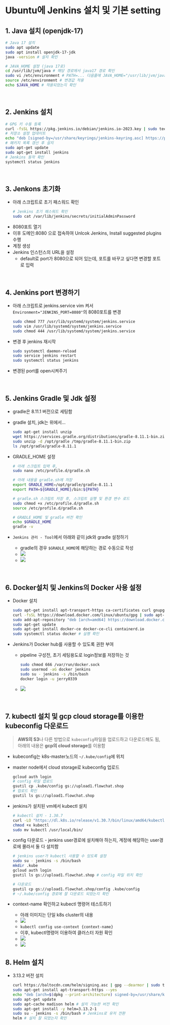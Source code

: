 # Ubuntu에 Jenkins 설치 및 기본 setting

## 1. Java 설치 (openjdk-17)
```sh
# Java 17 설치
sudo apt update
sudo apt install openjdk-17-jdk
java -version # 설치 확인

# JAVA_HOME 설정 (java 17로)
cd /usr/lib/jvm/java # 해당 경로에서 java17 경로 확인
sudo vi /etc/environment # PATH=... 다음줄에 JAVA_HOME="/usr/lib/jvm/java-17-openjdk-amd64" 추가
source /etc/environment # 변경값 적용
echo $JAVA_HOME # 적용되었는지 확인
```

<br>

## 2. Jenkins 설치

```sh
# GPG 키 수동 등록
curl -fsSL https://pkg.jenkins.io/debian/jenkins.io-2023.key | sudo tee /usr/share/keyrings/jenkins-keyring.asc > /dev/null
# 저장소 설정 업데이트
echo "deb [signed-by=/usr/share/keyrings/jenkins-keyring.asc] https://pkg.jenkins.io/debian-stable binary/" | sudo tee /etc/apt/sources.list.d/jenkins.list > /dev/null
# 패키지 목록 갱신 후 설치
sudo apt-get update
sudo apt-get install jenkins
# Jenkins 동작 확인
systemctl status jenkins
```

<br>

## 3. Jenkons 초기화
* 아래 스크립트로 초기 패스워드 확인
    ```sh
    # Jenkins 초기 패스워드 확인
    sudo cat /var/lib/jenkins/secrets/initialAdminPassword
    ```
* 8080포트 열기
* 이후 도메인:8080 으로 접속하여 Unlcok Jenkins, Install suggested plugins 수행
* 계정 생성
* Jenkins 인스턴스의 URL을 설정
  * default로 port가 8080으로 되어 있는데, 포트를 바꾸고 싶다면 변경할 포트로 입력

<br>

## 4. Jenkins port 변경하기
* 아래 스크립트로 jenkins.service vim 켜서 `Environment="JENKINS_PORT=8080"`의 8080포트를 변경
    ```sh
    sudo chmod 777 /usr/lib/systemd/system/jenkins.service
    sudo vim /usr/lib/systemd/system/jenkins.service
    sudo chmod 444 /usr/lib/systemd/system/jenkins.service
    ```

* 변경 후 jenkins 재시작
    ```sh
    sudo systemctl daemon-reload
    sudo service jenkins restart
    sudo systemctl status jenkins
    ```

* 변경된 port를 open시켜주기

<br>

## 5. Jenkins Gradle 및 Jdk 설정
* gradle은 8.11.1 버전으로 세팅함
* gradle 설치, jdk는 위에서...
    ```sh
    sudo apt-get install unzip
    wget https://services.gradle.org/distributions/gradle-8.11.1-bin.zip -P /tmp
    sudo unzip -d /opt/gradle /tmp/gradle-8.11.1-bin.zip
    ls /opt/gradle/gradle-8.11.1
    ```

* GRADLE_HOME 설정
    ```sh
    # 아래 스크립트 입력 후,
    sudo nano /etc/profile.d/gradle.sh

    # 아래 내용을 gradle.sh에 저장
    export GRADLE_HOME=/opt/gradle/gradle-8.11.1
    export PATH=${GRADLE_HOME}/bin:${PATH}

    # gradle.sh 스크립트 저장 후, 스크립트 실행 및 환경 변수 로드
    sudo chmod +x /etc/profile.d/gradle.sh
    source /etc/profile.d/gradle.sh

    # GRADLE_HOME 및 gradle 버전 확인
    echo $GRADLE_HOME
    gradle -v
    ```

* `Jenkins 관리 - Tool`에서 아래와 같이 jdk와 gradle 설정하기
  * gradle의 경우 `$GRADLE_HOME`에 해당하는 경로 수동으로 작성
  * ![](2025-02-02-01-17-26.png)
  * ![](2025-02-02-01-20-44.png)

<br>

## 6. Docker설치 및 Jenkins의 Docker 사용 설정
* Docker 설치
    ```sh
    sudo apt-get install apt-transport-https ca-certificates curl gnupg-agent software-properties-common
    curl -fsSL https://download.docker.com/linux/ubuntu/gpg | sudo apt-key add -
    sudo add-apt-repository "deb [arch=amd64] https://download.docker.com/linux/ubuntu $(lsb_release -cs) stable"
    sudo apt-get update
    sudo apt-get install docker-ce docker-ce-cli containerd.io
    sudo systemctl status docker # 실행 확인
    ```

* Jenkins가 Docker hub를 사용할 수 있도록 권한 부여
  * pipeline 구성전, 초기 세팅용도로 login정보를 저장하는 것
    ```sh
    sudo chmod 666 /var/run/docker.sock
    sudo usermod -aG docker jenkins
    sudo su - jenkins -s /bin/bash
    docker login -u jerry0339
    ```
  * ![](2025-02-02-01-36-21.png)

<br>

## 7. kubectl 설치 및 gcp cloud storage를 이용한 kubeconfig 다운로드
> **AWS의 S3**나 다른 방법으로 `kubeconfig`파일을 업로드하고 다운로드해도 됨, 아래의 내용은 **gcp의 cloud storage**를 이용함
* kubeconfig는 k8s-master노드의 `~/.kube/config`에 위치
* master node에서 cloud storage로 kubeconfig 업로드
  ```sh
  gcloud auth login
  # config 파일 업로드
  gsutil cp .kube/config gs://upload1.flowchat.shop
  # 업로드 확인
  gsutil ls gs://upload1.flowchat.shop
  ```

* jenkins가 설치된 vm에서 kubectl 설치
  ```sh
  # kubectl 설치 - 1.30.7
  curl -LO "https://dl.k8s.io/release/v1.30.7/bin/linux/amd64/kubectl"
  chmod +x kubectl
  sudo mv kubectl /usr/local/bin/
  ```
* config 다운로드 - jenkins user경로에 설치해야 하는지, 계정에 해당하는 user경로에 몰라서 둘 다 설치함
  ```sh
  # jenkins user가 kubectl 사용할 수 있도록 설정
  sudo su - jenkins -s /bin/bash
  mkdir .kube
  gcloud auth login
  gsutil ls gs://upload1.flowchat.shop # config 파일 위치 확인

  # 다운로드
  gsutil cp gs://upload1.flowchat.shop/config .kube/config
  # ~/.kube/config 경로에 잘 다운로드 되었는지 확인
  ```
* context-name 확인하고 kubectl 명령어 테스트하기
  * 아래 이미지는 단일 k8s cluster의 내용
  * ![](2025-02-03-18-57-35.png)
  * `kubectl config use-context {context-name}`
  * 이후, kubectl명령어 이용하여 클러스터 자원 확인
  * ![](2025-02-03-19-12-32.png)
  * ![](2025-02-03-19-18-46.png)

## 8. Helm 설치
* 3.13.2 버전 설치
  ```sh
  curl https://baltocdn.com/helm/signing.asc | gpg --dearmor | sudo tee /usr/share/keyrings/helm.gpg > /dev/null
  sudo apt-get install apt-transport-https --yes
  echo "deb [arch=$(dpkg --print-architecture) signed-by=/usr/share/keyrings/helm.gpg] https://baltocdn.com/helm/stable/debian/ all main" | sudo tee /etc/apt/sources.list.d/helm-stable-debian.list
  sudo apt-get update
  sudo apt-cache madison helm # 설치 가능한 버전 확인
  sudo apt-get install -y helm=3.13.2-1
  sudo su - jenkins -s /bin/bash # Jenkins로 유저 전환
  helm # 설치 잘 되었는지 확인
  ```
